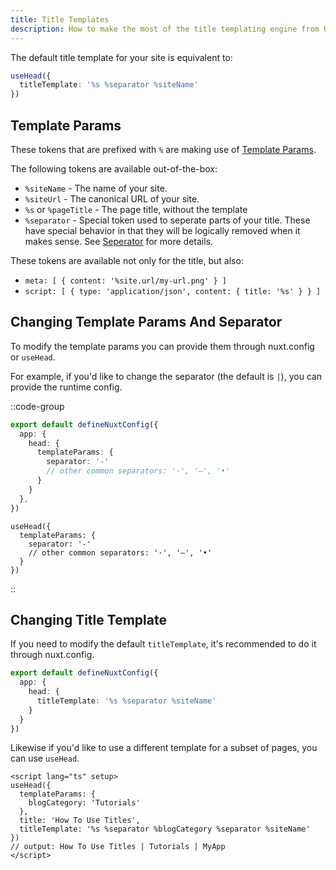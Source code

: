 ```yaml
---
title: Title Templates
description: How to make the most of the title templating engine from Unhead.
---
```


The default title template for your site is equivalent to:

```ts
useHead({
  titleTemplate: '%s %separator %siteName'
})
```

## Template Params

These tokens that are prefixed with `%` are making use of [Template Params](https://unhead.unjs.io/usage/guides/template-params).

The following tokens are available out-of-the-box:
- `%siteName` - The name of your site.
- `%siteUrl` - The canonical URL of your site.
- `%s` or `%pageTitle` - The page title, without the template
- `%separator` - Special token used to seperate parts of your title. These have special behavior in that
they will be logically removed when it makes sense. See [Seperator](https://unhead.unjs.io/usage/guides/template-params) for more details.

These tokens are available not only for the title, but also:
- `meta: [ { content: '%site.url/my-url.png' } ]`
- `script: [ { type: 'application/json', content: { title: '%s' } } ]`

## Changing Template Params And Separator

To modify the template params you can provide them through nuxt.config or `useHead`.

For example, if you'd like to change the separator (the default is `|`), you can provide the runtime config.

::code-group

```ts [nuxt.config.ts]
export default defineNuxtConfig({
  app: {
    head: {
      templateParams: {
        separator: '-'
        // other common separators: '·', '—', '•'
      }
    }
  },
})
```

```vue [app.vue]
useHead({
  templateParams: {
    separator: '-'
    // other common separators: '·', '—', '•'
  }
})
```

::

## Changing Title Template

If you need to modify the default `titleTemplate`, it's recommended to do it through nuxt.config.

```ts [nuxt.config.ts]
export default defineNuxtConfig({
  app: {
    head: {
      titleTemplate: '%s %separator %siteName'
    }
  }
})
```

Likewise if you'd like to use a different template for a subset of pages, you can use `useHead`.

```vue [pages/blog/tutorials/how-to-use-titles.vue]
<script lang="ts" setup>
useHead({
  templateParams: {
    blogCategory: 'Tutorials'
  },
  title: 'How To Use Titles',
  titleTemplate: '%s %separator %blogCategory %separator %siteName'
})
// output: How To Use Titles | Tutorials | MyApp
</script>
```
